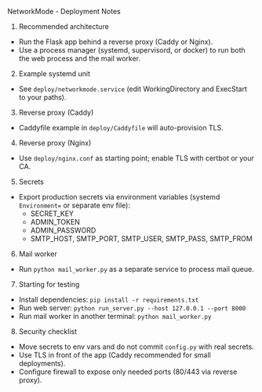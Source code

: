 NetworkMode - Deployment Notes

1) Recommended architecture
- Run the Flask app behind a reverse proxy (Caddy or Nginx).
- Use a process manager (systemd, supervisord, or docker) to run both the web process and the mail worker.

2) Example systemd unit
- See `deploy/networkmode.service` (edit WorkingDirectory and ExecStart to your paths).

3) Reverse proxy (Caddy)
- Caddyfile example in `deploy/Caddyfile` will auto-provision TLS.

4) Reverse proxy (Nginx)
- Use `deploy/nginx.conf` as starting point; enable TLS with certbot or your CA.

5) Secrets
- Export production secrets via environment variables (systemd `Environment=` or separate env file):
  - SECRET_KEY
  - ADMIN_TOKEN
  - ADMIN_PASSWORD
  - SMTP_HOST, SMTP_PORT, SMTP_USER, SMTP_PASS, SMTP_FROM

6) Mail worker
- Run `python mail_worker.py` as a separate service to process mail queue.

7) Starting for testing
- Install dependencies: `pip install -r requirements.txt`
- Run web server: `python run_server.py --host 127.0.0.1 --port 8000`
- Run mail worker in another terminal: `python mail_worker.py`

8) Security checklist
- Move secrets to env vars and do not commit `config.py` with real secrets.
- Use TLS in front of the app (Caddy recommended for small deployments).
- Configure firewall to expose only needed ports (80/443 via reverse proxy).
